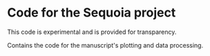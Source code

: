 # Code for the Sequoia project

This code is experimental and is provided for transparency.

Contains the code for the manuscript's plotting and data processing.
